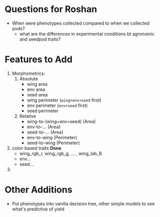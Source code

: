 # Questions for Roshan
* When were phenotypes collected compared to when we collected pods?
    * what are the differences in experimental conditions bt agronomic and seedpod traits?

# Features to Add
1. Morphometrics:
    1. Absolute
        * wing area
        * env area
        * seed area
        * wing perimeter (`wing+env+seed` first)
        * env perimeter (`env+seed` first)
        * seed perimeter
    2. Relative
        * wing-to-(wing+env+seed) (Area) 
        * env-to-... (Area)
        * seed-to-... (Area)
        * env-to-wing (Perimeter)
        * seed-to-wing (Perimeter)
2. color-based traits **Done**
    * wing_rgb_r, wing_rgb_g, ... , wing_lab_B
    * env...
    * seed...
3. 

# Other Additions
* Put phenotypes into vanilla decision tree, other simple models to see what's predictive of yield